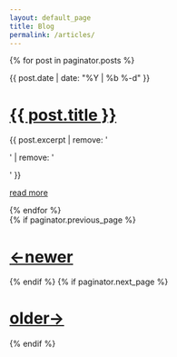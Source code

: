 ```yaml
---
layout: default_page
title: Blog
permalink: /articles/
---
```


<div id="content">
{% for post in paginator.posts %}
<div class="empty_space_20"></div>
<div id="post">
<p class="date">{{ post.date | date: "%Y | %b %-d" }}</p>
<h1><a href="{{ post.url | prepend: site.articles_url }}">{{ post.title }}</a></h1>
<p>{{ post.excerpt | remove: '<p>' | remove: '</p>' }}</p>
<p><a href="{{ post.url | prepend: site.articles_url }}">read more</a></p>
</div>
{% endfor %}

<!-- Pagination links -->
<div id="post">
  {% if paginator.previous_page %}
  <h1><a class="continue" href="{{ paginator.previous_page_path | prepend: site.articles_url}}">&larr;newer</a></h1>
  {% endif %}
  {% if paginator.next_page %}
  <h1><a class="continue" href="{{ paginator.next_page_path | prepend: site.articles_url }}">older&rarr;</a></h1>
  {% endif %}
</div>

</div>  <!-- end content -->